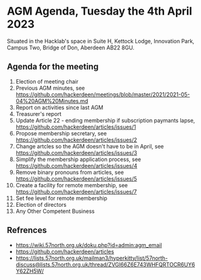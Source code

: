 # AGM Agenda, Tuesday the 4th April 2023 

Situated in the Hacklab's space in Suite H, Kettock Lodge, Innovation Park, Campus Two, Bridge of Don, Aberdeen AB22 8GU.


## Agenda for the meeting

1. Election of meeting chair
2. Previous AGM minutes, see https://github.com/hackerdeen/meetings/blob/master/2021/2021-05-04%20AGM%20Minutes.md
3. Report on activities since last AGM
4. Treasurer's report
5. Update Article 22 - ending membership if subscription paymants lapse, https://github.com/hackerdeen/articles/issues/1
6. Propose membership secretary, see https://github.com/hackerdeen/articles/issues/2
7. Change artcles so the AGM doesn't have to be in April, see https://github.com/hackerdeen/articles/issues/3
8. Simplify the membership application process, see https://github.com/hackerdeen/articles/issues/4
9. Remove binary pronouns from articles, see https://github.com/hackerdeen/articles/issues/5
10. Create a facility for remote membership, see https://github.com/hackerdeen/articles/issues/7
11. Set fee level for remote membership
13. Election of directors
14. Any Other Competent Business



## Refrences
* https://wiki.57north.org.uk/doku.php?id=admin:agm_email
* https://github.com/hackerdeen/articles
* https://lists.57north.org.uk/mailman3/hyperkitty/list/57north-discuss@lists.57north.org.uk/thread/ZVGI66Z6E743WHFQRTOCR6UY6Y62ZH5W/
